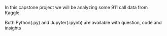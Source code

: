 In this capstone project we will be analyzing some 911 call data from Kaggle.

Both Python(.py) and Jupyter(.ipynb) are available with question, code and insights
